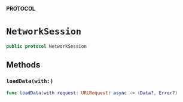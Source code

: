 **PROTOCOL**

# `NetworkSession`

```swift
public protocol NetworkSession
```

## Methods
### `loadData(with:)`

```swift
func loadData(with request: URLRequest) async -> (Data?, Error?)
```
